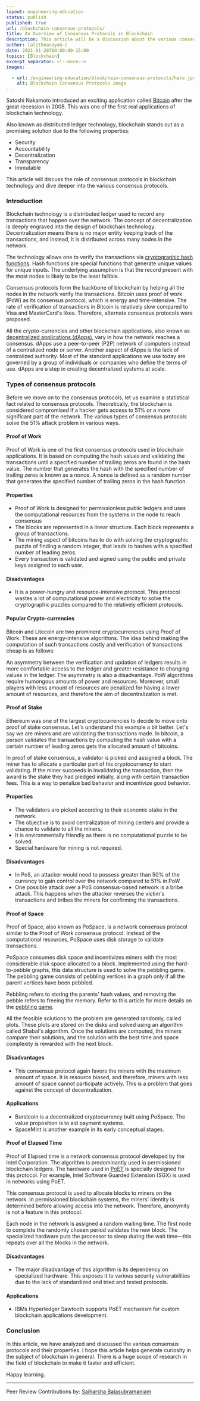 ```yaml
---
layout: engineering-education
status: publish
published: true
url: /blockchain-consensus-protocols/
title: An Overview of Consensus Protocols in Blockchain
description: This article will be a discussion about the various consensus protocols and how they are used in a Blockchain.
author: lalithnarayan-c
date: 2021-01-28T00:00:00-15:00
topics: [Blockchain]
excerpt_separator: <!--more-->
images:

  - url: /engineering-education/blockchain-consensus-protocols/hero.jpg
    alt: Blockchain Consensus Protocols image
---
```

Satoshi Nakamoto introduced an exciting application called [Bitcoin](https://www.investopedia.com/terms/b/bitcoin.asp#:~:text=Bitcoin%20is%20a%20digital%20currency,mysterious%20and%20pseudonymous%20Satoshi%20Nakamoto.) after the great recession in 2008. This was one of the first real applications of blockchain technology. 
<!--more-->
Also known as distributed ledger technology, blockchain stands out as a promising solution due to the following properties:
- Security
- Accountability
- Decentralization
- Transparency 
- Immutable

This article will discuss the role of consensus protocols in blockchain technology and dive deeper into the various consensus protocols. 

### Introduction
Blockchain technology is a distributed ledger used to record any transactions that happen over the network. The concept of decentralization is deeply engraved into the design of blockchain technology. Decentralization means there is no major entity keeping track of the transactions, and instead, it is distributed across many nodes in the network. 

The technology allows one to verify the transactions via [cryptographic hash functions](/understand-hashing-in-cryptography/). Hash functions are special functions that generate unique values for unique inputs. The underlying assumption is that the record present with the most nodes is likely to be the least fallible. 

Consensus protocols form the backbone of blockchain by helping all the nodes in the network verify the transactions. Bitcoin uses proof of work (PoW) as its consensus protocol, which is energy and time-intensive. The rate of verification of transactions in Bitcoin is relatively slow compared to Visa and MasterCard's likes. Therefore, alternate consensus protocols were proposed. 

All the crypto-currencies and other blockchain applications, also known as [decentralized applications (dApps)](https://en.wikipedia.org/wiki/Decentralized_application), vary in how the network reaches a consensus. dApps use a peer-to-peer (P2P) network of computers instead of a centralized node or server. Another aspect of dApps is the lack of centralized authority. Most of the standard applications we use today are governed by a group of individuals or companies who define the terms of use. dApps are a step in creating decentralized systems at scale. 

### Types of consensus protocols
Before we move on to the consensus protocols, let us examine a statistical fact related to consensus protocols. Theoretically, the blockchain is considered compromised if a hacker gets access to 51% or a more significant part of the network. The various types of consensus protocols solve the 51% attack problem in various ways.

#### Proof of Work
Proof of Work is one of the first consensus protocols used in blockchain applications. It is based on computing the hash values and validating the transactions until a specified number of trailing zeros are found in the hash value. The number that generates the hash with the specified number of trailing zeros is known as a nonce. A nonce is defined as a random number that generates the specified number of trailing zeros in the hash function. 

#### Properties
- Proof of Work is designed for permissionless public ledgers and uses the computational resources from the systems in the node to reach consensus
- The blocks are represented in a linear structure. Each block represents a group of transactions.
- The mining aspect of bitcoins has to do with solving the cryptographic puzzle of finding a random integer, that leads to hashes with a specified number of leading zeros. 
- Every transaction is validated and signed using the public and private keys assigned to each user. 

#### Disadvantages
- It is a power-hungry and resource-intensive protocol. This protocol wastes a lot of computational power and electricity to solve the cryptographic puzzles compared to the relatively efficient protocols.

#### Popular Crypto-currencies
Bitcoin and Litecoin are two prominent cryptocurrencies using Proof of Work. These are energy-intensive algorithms. The idea behind making the computation of such transactions costly and verification of transactions cheap is as follows: 

An asymmetry between the verification and updation of ledgers results in more comfortable access to the ledger and greater resistance to changing values in the ledger. The asymmetry is also a disadvantage. PoW algorithms require humongous amounts of power and resources. Moreover, small players with less amount of resources are penalized for having a lower amount of resources, and therefore the aim of decentralization is met.

#### Proof of Stake
Ethereum was one of the largest cryptocurrencies to decide to move onto proof of stake consensus. Let's understand this example a bit better. Let's say we are miners and are validating the transactions made. In bitcoin, a person validates the transactions by computing the hash value with a certain number of leading zeros gets the allocated amount of bitcoins. 

In proof of stake consensus, a validator is picked and assigned a block. The miner has to allocate a particular part of his cryptocurrency to start validating. If the miner succeeds in invalidating the transaction, then the award is the stake they had pledged initially, along with certain transaction fees. This is a way to penalize bad behavior and incentivize good behavior. 

#### Properties
- The validators are picked according to their economic stake in the network.
- The objective is to avoid centralization of mining centers and provide a chance to validate to all the miners.
- It is environmentally friendly as there is no computational puzzle to be solved.
- Special hardware for mining is not required.

#### Disadvantages
- In PoS, an attacker would need to possess greater than 50% of the currency to gain control over the network compared to 51% in PoW.
- One possible attack over a PoS consensus-based network is a bribe attack. This happens when the attacker reverses the victim's transactions and bribes the miners for confirming the transactions. 

#### Proof of Space
Proof of Space, also known as PoSpace, is a network consensus protocol similar to the Proof of Work consensus protocol. Instead of the computational resources, PoSpace uses disk storage to validate transactions.

PoSpace consumes disk space and incentivizes miners with the most considerable disk space allocated to a block. Implemented using the hard-to-pebble graphs, this data structure is used to solve the pebbling game. The pebbling game consists of pebbling vertices in a graph only if all the parent vertices have been pebbled. 

Pebbling refers to storing the parents' hash values, and removing the pebble refers to freeing the memory. Refer to this article for more details on the [pebbling game](https://math.mit.edu/research/highschool/primes/materials/2016/conf/10-2%20Bhupatiraju-Kuszmaul-Vale.pdf). 


All the feasible solutions to the problem are generated randomly, called plots. These plots are stored on the disks and solved using an algorithm called Shabal's algorithm. Once the solutions are computed, the miners compare their solutions, and the solution with the best time and space complexity is rewarded with the next block.

#### Disadvantages
- This consensus protocol again favors the miners with the maximum amount of space. It is resource biased, and therefore, miners with less amount of space cannot participate actively. This is a problem that goes against the concept of decentralization. 

#### Applications
- Burstcoin is a decentralized cryptocurrency built using PoSpace. The value proposition is to aid payment systems. 
- SpaceMint is another example in its early conceptual stages.

#### Proof of Elapsed Time
Proof of Elapsed time is a network consensus protocol developed by the Intel Corporation. The algorithm is predominantly used in permissioned blockchain ledgers. The hardware used in [PoET](https://www.investopedia.com/terms/p/proof-elapsed-time-cryptocurrency.asp#:~:text=Proof%20of%20elapsed%20time%20(PoET)%20is%20a%20consensus%20algorithm%20developed,block%20winners%20and%20mining%20rights.&text=The%20PoET%20algorithm%20generates%20a,to%20sleep%20for%20that%20duration.) is specially designed for this protocol. For example, Intel Software Guarded Extension (SGX) is used in networks using PoET. 

This consensus protocol is used to allocate blocks to miners on the network. In permissioned blockchain systems, the miners' identity is determined before allowing access into the network. Therefore, anonymity is not a feature in this protocol. 

Each node in the network is assigned a random waiting time. The first node to complete the randomly chosen period validates the new block. The specialized hardware puts the processor to sleep during the wait time—this repeats over all the blocks in the network. 

#### Disadvantages
- The major disadvantage of this algorithm is its dependency on specialized hardware. This exposes it to various security vulnerabilities due to the lack of standardized and tried and tested protocols.
  
#### Applications
- IBMs Hyperledger Sawtooth supports PoET mechanism for custom blockchain applications development.

### Conclusion
In this article, we have analyzed and discussed the various consensus protocols and their properties. I hope this article helps generate curiosity in the subject of blockchain in general. There is a huge scope of research in the field of blockchain to make it faster and efficient. 

Happy learning. 

---
Peer Review Contributions by: [Saiharsha Balasubramaniam](/engineering-education/authors/saiharsha-balasubramaniam/)
